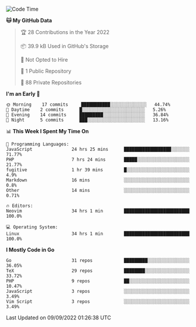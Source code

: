 
<!--START_SECTION:waka-->
![Code Time](http://img.shields.io/badge/Code%20Time-2%2C525%20hrs%2023%20mins-blue)

**🐱 My GitHub Data** 

> 🏆 28 Contributions in the Year 2022
 > 
> 📦 39.9 kB Used in GitHub's Storage 
 > 
> 🚫 Not Opted to Hire
 > 
> 📜 1 Public Repository 
 > 
> 🔑 88 Private Repositories  
 > 
**I'm an Early 🐤** 

```text
🌞 Morning    17 commits     ███████████░░░░░░░░░░░░░░   44.74% 
🌆 Daytime    2 commits      █░░░░░░░░░░░░░░░░░░░░░░░░   5.26% 
🌃 Evening    14 commits     █████████░░░░░░░░░░░░░░░░   36.84% 
🌙 Night      5 commits      ███░░░░░░░░░░░░░░░░░░░░░░   13.16%

```


📊 **This Week I Spent My Time On** 

```text
💬 Programming Languages: 
JavaScript               24 hrs 25 mins      ██████████████████░░░░░░░   71.77% 
PHP                      7 hrs 24 mins       █████░░░░░░░░░░░░░░░░░░░░   21.77% 
fugitive                 1 hr 39 mins        █░░░░░░░░░░░░░░░░░░░░░░░░   4.9% 
Markdown                 16 mins             ░░░░░░░░░░░░░░░░░░░░░░░░░   0.8% 
Other                    14 mins             ░░░░░░░░░░░░░░░░░░░░░░░░░   0.71%

🔥 Editors: 
Neovim                   34 hrs 1 min        █████████████████████████   100.0%

💻 Operating System: 
Linux                    34 hrs 1 min        █████████████████████████   100.0%

```

**I Mostly Code in Go** 

```text
Go                       31 repos            █████████░░░░░░░░░░░░░░░░   36.05% 
TeX                      29 repos            ████████░░░░░░░░░░░░░░░░░   33.72% 
PHP                      9 repos             ██░░░░░░░░░░░░░░░░░░░░░░░   10.47% 
JavaScript               3 repos             ░░░░░░░░░░░░░░░░░░░░░░░░░   3.49% 
Vim Script               3 repos             ░░░░░░░░░░░░░░░░░░░░░░░░░   3.49%

```



 Last Updated on 09/09/2022 01:26:38 UTC
<!--END_SECTION:waka-->
